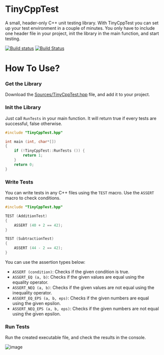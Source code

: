 # TinyCppTest

A small, header-only C++ unit testing library. With TinyCppTest you can set up your test environment in a couple of minutes. You only have to include one header file in your project, init the library in the main function, and start testing.

[![Build status](https://ci.appveyor.com/api/projects/status/6ih2b1i76b0u5wku?svg=true)](https://ci.appveyor.com/project/kovacsv/tinycpptest)
[![Build Status](https://travis-ci.com/kovacsv/TinyCppTest.svg?branch=main)](https://travis-ci.com/kovacsv/TinyCppTest)

# How To Use?

### Get the Library

Download the [Sources/TinyCppTest.hpp](Sources/TinyCppTest.hpp) file, and add it to your project.

### Init the Library

Just call `RunTests` in your main function. It will return true if every tests are successful, false otherwise.

```cpp
#include "TinyCppTest.hpp"

int main (int, char*[])
{
    if (!TinyCppTest::RunTests ()) {
        return 1;
    }
    return 0;
}
```

### Write Tests

You can write tests in any C++ files using the `TEST` macro. Use the `ASSERT` macro to check conditions.

```cpp
#include "TinyCppTest.hpp"

TEST (AdditionTest)
{
    ASSERT (40 + 2 == 42);
}

TEST (SubtractionTest)
{
    ASSERT (44 - 2 == 42);
}
```

You can use the assertion types below:
- `ASSERT (condition)`: Checks if the given condition is true.
- `ASSERT_EQ (a, b)`: Checks if the given values are equal using the equality operator.
- `ASSERT_NEQ (a, b)`: Checks if the given values are not equal using the inequality operator.
- `ASSERT_EQ_EPS (a, b, eps)`: Checks if the given numbers are equal using the given epsilon.
- `ASSERT_NEQ_EPS (a, b, eps)`: Checks if the given numbers are not equal using the given epsilon.

### Run Tests

Run the created executable file, and check the results in the console.

![image](https://user-images.githubusercontent.com/2034315/122634012-f7476a80-d0db-11eb-8342-beb181e709d8.png)
